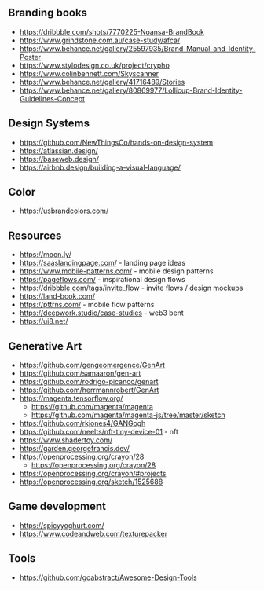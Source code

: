 
## Branding books
* https://dribbble.com/shots/7770225-Noansa-BrandBook
* https://www.grindstone.com.au/case-study/afca/
* https://www.behance.net/gallery/25597935/Brand-Manual-and-Identity-Poster
* https://www.stylodesign.co.uk/project/crypho
* https://www.colinbennett.com/Skyscanner
* https://www.behance.net/gallery/41716489/Stories
* https://www.behance.net/gallery/80869977/Lollicup-Brand-Identity-Guidelines-Concept

## Design Systems
* https://github.com/NewThingsCo/hands-on-design-system
* https://atlassian.design/
* https://baseweb.design/
* https://airbnb.design/building-a-visual-language/

## Color
* https://usbrandcolors.com/

## Resources
* https://moon.ly/
* https://saaslandingpage.com/ - landing page ideas
* https://www.mobile-patterns.com/ - mobile design patterns
* https://pageflows.com/ - inspirational design flows
* https://dribbble.com/tags/invite_flow - invite flows / design mockups
* https://land-book.com/
* https://pttrns.com/ - mobile flow patterns
* https://deepwork.studio/case-studies - web3 bent
* https://ui8.net/

## Generative Art
* https://github.com/gengeomergence/GenArt
* https://github.com/samaaron/gen-art
* https://github.com/rodrigo-picanco/genart
* https://github.com/herrmannrobert/GenArt
* https://magenta.tensorflow.org/ 
    * https://github.com/magenta/magenta
    * https://github.com/magenta/magenta-js/tree/master/sketch
* https://github.com/rkjones4/GANGogh
* https://github.com/neelts/nft-tiny-device-01 - nft
* https://www.shadertoy.com/
* https://garden.georgefrancis.dev/
* https://openprocessing.org/crayon/28
    * https://openprocessing.org/crayon/28
* https://openprocessing.org/crayon/#projects
* https://openprocessing.org/sketch/1525688

## Game development
* https://spicyyoghurt.com/
* https://www.codeandweb.com/texturepacker

## Tools
* https://github.com/goabstract/Awesome-Design-Tools
